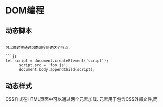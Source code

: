 # DOM编程

## 动态脚本

<script>元素用于向网页中插入JavaScript代码,可以是src属性包含的外部文件,也可以是作为该元素内容的源代码.

由有两种方式通过<script>动态为网页添加脚本:引入外部文件和直接插入源代码.

动态加载外部文件很容易实现,比如下面的<script>元素:

```js
<script src="foo.js"></script>
```

可以像这样通过DOM编程创建这个节点:

```js
let script = document.createElement('script');
      script.src = 'foo.js';
      document.body.appendChild(script);
```

## 动态样式

CSS样式在HTML页面中可以通过两个元素加载. <link>元素用于包含CSS外部文件,而<style>元素用于添加嵌入样式.

与动态脚本类似,动态样式也是页面初始加载是并不存在,而是在之后才添加到页面中的.

```js
<link rel="stylesheet" type="text/css" href="style.css">
```

通过外部文件加载样式是一个异步过程.因此,样式的加载和正执行的JS代码并没有先后顺序.

## 使用NodeList

实际上,NodeList就是基于DOM文档的实时查询.

任何时候要迭代NodeList,最好再初始化一个变量保存当时查询时的长度,然后用循环变量与这个变量进行比较.

```js
let divs = document.getElementsByTagName('div');
       for(let i=0 , len = divs.length ; i<len;++i){
        //执行代码
       }
```

因为len保存着循环开始时集合的长度,而这个值不会随着集合增大动态增大,所以就可以避免无限循环.

## MutationObserver接口

MutationObserver接口可以在DOM被修改时执行异步回调. 使用MutationObserver可以观察整个文档,DOM树的一部分,或某个元素.此外还可以观察元素属性,子节点,文本或者前三者任意组合的变化.

### 基本用法

MutationObserver的实例要通过调用MytationObserver构造函数并传入一个回调函数来创建:

```js
let observer = new MutationObserver(()=>console.log('DOM was mutated!'))
```

1.observer()方法:

新创建的MutationObserver实例不会关联DOM的任何部分.要把这个observer与DOM关联起来,需要使用observer()方法.这个方法接收两个必须的参数: 要观察其变化的DOM节点,以及一个MutationObserverInit对象.

MutationObserverInit对象用于控制那些方面的变化,是一个键/值对形式配置选项字典.

```js
let observer = new MutationObserver(()=>console.log('<body> attributes changed'));
        observer.observe(document.body,{attributes:true});
```

执行以上代码后,<body>元素上任何属性发生变化都会被这个MutationObserver实例发现,然后就会异步执行注册的回调函数.

注意: <body>元素后代的修改或其他非属性修改都不会触发回调进入任务队列.

2.回调与MutationRecord

每个回调都会收到一个MutationRecord实例的数组.

MutationRecord实例包含的信息包括发生了什么,以及DOM的那一部分收到了影响.

因为回调之前可能同时发生多个满足观察条件的事件,所以每次执行回调都会传入一个包含按顺序入队的MutationRecord实例的数组.

```js
let observer = new MutationObserver((mutationRecords)=>console.log(mutationRecords));
```

连续修改会生成多个MutationRecord实例,下次回调执行时就会收到包含所有这些实例的数组, 顺序为变化事件发生的顺序.

传给回调函数的第二个参数是观察变化的MutationObserver的实例.

3.disconnect()

默认情况下,只要被观察的元素不被垃圾回收,MutationObserver的回调就会响应DOM变化事件,从而被执行.要提前终止执行回调,可以调用disconnect()方法.

调用disconnect()之后,不仅会停止此后变化事件的回调,也会抛弃已经加入任务队列要异步执行的回调.

4.复用MutationObserver

多次调用observe() 方法,可以复用一个MutationObserver对象观察多个不同的目标节点,此时,MutationRecord的target属性可以标识发生变化事件的目标姐节点.

```js
 let observer = new MutationObserver((MutationRecords)=>{
        console.log(MutationRecords.map(x=>x.target))
       })
```

disconnect()方法是一个"一刀切"方案,调用它会停止观察所有目标.

5.复用MutationObserver

调用disconnect()并不会结束MutationObserver的生命.还可以重新使用这个观察者,再将它关联到新的目标节点.